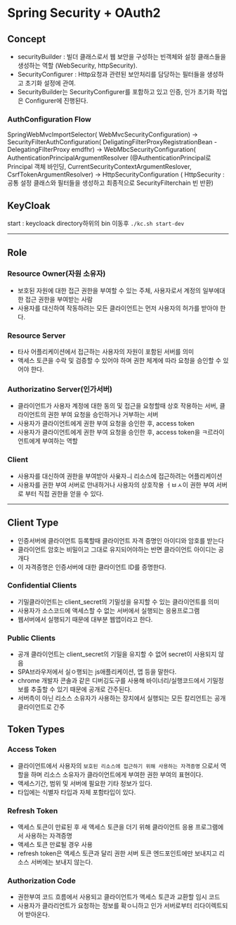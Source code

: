 # Spring Security + OAuth2 

## Concept
- securityBuilder : 빌더 클래스로서 웹 보안을 구성하는 빈객체와 설정 클래스들을 생성하는 역할 (WebSecurity, httpSecurity).
- SecurityConfigurer : Http요청과 관련된 보안처리를 담당하는 필터들을 생성하고 초기화 설정에 관여.
- SecurityBuilder는 SecurityConfigurer를 포함하고 있고 인증, 인가 초기화 작업은 Configurer에 진행된다.

### AuthConfiguration Flow
SpringWebMvcImportSelector( WebMvcSecurityConfiguration)
-> SecurityFilterAuthConfiguration( DeligatingFilterProxyRegistrationBean - DelegatingFilterProxy emdfhr)
-> WebMbcSecurityConfiguration( AuthenticationPrincipalArgumentResolver (@AuthenticationPrincipal로 Principal 객체 바인딩, CurrentSecurityContextArgumentReslover, CsrfTokenArgumentResolver)
-> HttpSecurityConfiguration ( HttpSecurity : 공통 설정 클래스와 필터들을 생성하고 최종적으로 SecurityFilterchain 빈 반환)



## KeyCloak
start : keycloack directory하위의 bin 이동후 ```./kc.sh start-dev```


-----
## Role
### Resource Owner(자원 소유자)
- 보호된 자원에 대한 접근 권한을 부여할 수 있는 주체, 사용자로서 계정의 일부에대한 접근 권한을 부여받는 사람
- 사용자를 대신하여 작동하려는 모든 클라이언트는 먼저 사용자의 허가를 받아야 한다.

### Resource Server
- 타사 어플리케이션에서 접근하는 사용자의 자원이 포함된 서버를 의미
- 액세스 토큰을 수락 및 검증할 수 있어야 하며 권한 체계에 따라 요청을 승인할 수 있어야 한다. 

### Authorizatino Server(인가서버)
- 클라이언트가 사용자 계정에 대한 동의 및 접근을 요청할때 상호 작용하는 서버, 클라이언트의 권한 부여 요청을 승인하거나 거부하는 서버
- 사용자가 클라이언트에게 권한 부여 요청을 승인한 후, access token
- 사용자가 클라이언트에게 권한 부여 요청을 승인한 후, access token을 ㅋ르라이언트에게 부여하는 역할
### Client
- 사용자를 대신하여 권한을 부여받아 사욪자ㅢ 리소스에 접근하려는 어플리케이션
- 사용자를 권한 부여 서버로 안내하거나 사용자의 상호작용 ㅓㅂㅅ이 권한 부여 서버로 부터 직접 권한을 얻을 수 있다.

----
## Client Type
- 인증서버에 클라이언트 등록할때 클라이언트 자격 증명인 아이디와 암호를 받는다 
- 클라이언트 암호는 비밀이고 그대로 유지되어야하는 반면 클라이언트 아이디는 공개다 
- 이 자격증명은 인증서버에 대한 클라이언트 ID를 증명한다. 
### Confidential Clients 
- 기밀클라이언트는 client_secret의 기밀성을 유지할 수 있는 클라이언트를 의미
- 사용자가 소스코드에 액세스할 수 없는 서버에서 실행되는 응용프로그램
- 웹서버에서 실행되기 때문에 대부분 웹앱이라고 한다. 
### Public Clients
- 공개 클라이언트는 client_secret의 기밀을 유지할 수 없어 secret이 사용되지 않음
- SPA브라우저에서 실ㅇ행되는 js애플리케이션, 앱 등을 말한다. 
- chrome 개발자 콘솔과 같은 디버깅도구를 사용해 바이너리/실행코드에서 기밀정보를 추출할 수 있기 때문에 공개로 간주된다. 
- 서버측이 아닌 리소스 소유자가 사용하는 장치에서 실행되는 모든 칼리언트는 공개 클라이언트로 간주

## Token Types
### Access Token 
- 클라이언트에서 사용자의 `보호된 리소스에 접근하기 위해 사용하는 자격증명` 으로서 역할을 하며 리소스 소유자가 클라이언트에게 부여한 권한 부여의 표현이다. 
- 액세스기간, 범위 및 서버에 필요한 기타 정보가 있다. 
- 타입에는 식별자 타입과 자체 포함타입이 있다. 
### Refresh Token
- 액세스 토큰이 만료된 후 새 액세스 토큰을 더기 위해 클라이언트 응용 프로그램에서 사용하는 자격증명
- 액세스 토큰 만료될 경우 사용
- refresh token은 액세스 토큰과 달리 권한 서버 토큰 엔드포인트에만 보내지고 리소스 서버에는 보내지 않는다. 
### Authorization Code
- 권한부여 코드 흐름에서 사용되고  클라이언트가 액세스 토큰과 교환할 임시 코드
- 사용자가 클라리언트가 요청하는 정보를 확ㅇ니하고 인가 서버로부터 리다이렉트되어 받아온다.
